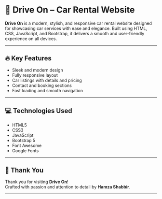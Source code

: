 # 🚗 Drive On – Car Rental Website

**Drive On** is a modern, stylish, and responsive car rental website designed for showcasing car services with ease and elegance. Built using HTML, CSS, JavaScript, and Bootstrap, it delivers a smooth and user-friendly experience on all devices.

---

## 🔥 Key Features

- Sleek and modern design
- Fully responsive layout
- Car listings with details and pricing
- Contact and booking sections
- Fast loading and smooth navigation

---

## 💻 Technologies Used

- HTML5  
- CSS3  
- JavaScript  
- Bootstrap 5  
- Font Awesome  
- Google Fonts

---

## 🙌 Thank You

Thank you for visiting **Drive On**!  
Crafted with passion and attention to detail by **Hamza Shabbir**.

---
